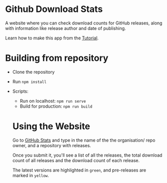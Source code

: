 # Github Download Stats
A website where you can check download counts for GitHub releases, along with information like release author and date of publishing.

Learn how to make this app from the <a href="https://aveeksaha.gitlab.io/post/github-download-counter-with-vue/" title="tutorial">Tutorial</a>.

# Building from repository
- Clone the repository
- Run `npm install`
- Scripts: 
  * Run on localhost: `npm run serve`
  * Build for production: `npm run build`   
  
  # Using the Website
  Go to <a href="https://githubstats0.firebaseapp.com" title="GithubStats">GitHub Stats</a> and type in the name of the the organisation/ repo owner, and a repository with releases. 
  
  Once you submit it, you'll see a list of all the releases, the total download count of all releases and the download count of each release. 
  
  The latest versions are highlighted in `green`, and pre-releases are marked in `yellow`.
